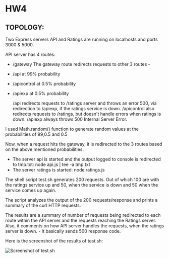 # HW4

## TOPOLOGY:
Two Express servers API and Ratings are running on localhosts and ports 3000 & 5000.

API server has 4 routes:
* /gateway
	The gateway route redirects requests to other 3 routes - 
* /api at 99% probability
* /apicontrol at 0.5% probability
* /apiexp at 0.5% probability

	/api redirects requests to /ratings server and throws an error 500, via redirection to /apiexp, if the ratings service is down.
	/apicontrol also redirects requests to /ratings, but doesn't handle errors when ratings is down.
	/apiexp always throws 500 Internal Server Error.

I used Math.random() function to generate random values at the probabilities of 99,0.5 and 0.5

Now, when a request hits the gateway, it is redirected to the 3 routes based on the above mentioned probabilities.

* The server api is started and the output logged to console is redirected to tmp.txt:
	node api.js | tee -a tmp.txt
* The server ratings is started:
	node ratings.js

The shell script test.sh generates 200 requests.
Out of which 100 are with the ratings service up and 50, when the service is down and 50 when the service comes up again.

The script analyzes the output of the 200 requests/response and prints a summary of the curl HTTP requests.

The results are a summary of number of requests being redirected to each route within the API server and the requests reaching the Ratings server.
Also, it comments on how API server handles the requests, when the ratings server is down. - It basically sends 500 response code.

Here is the screenshot of the results of test.sh:

![Screenshot of test.sh](https://github.ncsu.edu/abandar/HW4/blob/master/Screenshot%20of%20test.sh.png)
